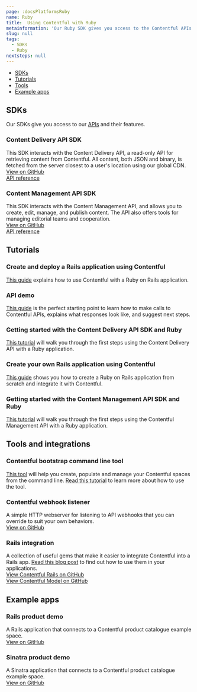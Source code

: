```yaml
---
page: :docsPlatformsRuby
name: Ruby
title:  Using Contentful with Ruby
metainformation: 'Our Ruby SDK gives you access to the Contentful APIs and their features.'
slug: null
tags:
  - SDKs
  - Ruby
nextsteps: null
---
```


- [SDKs](#sdks)
- [Tutorials](#tutorials)
- [Tools](#tools-and-integrations)
- [Example apps](#example-apps)

## SDKs

Our SDKs give you access to our [APIs](/developers/docs/concepts/apis/) and their features.

### Content Delivery API SDK

This SDK interacts with the Content Delivery API, a read-only API for retrieving content from Contentful. All content, both JSON and binary, is fetched from the server closest to a user's location using our global CDN.<br/>
[View on GitHub](https://github.com/contentful/contentful.rb)<br/>
[API reference](http://www.rubydoc.info/gems/contentful/)

### Content Management API SDK

This SDK interacts with the Content Management API, and allows you to create, edit, manage, and publish content. The API also offers tools for managing editorial teams and cooperation.<br/>
[View on GitHub](https://github.com/contentful/contentful-management.rb)<br/>
[API reference](http://www.rubydoc.info/gems/contentful-management/)

## Tutorials

### Create and deploy a Rails application using Contentful

[This guide](/developers/docs/ruby/tutorials/full-stack-getting-started/) explains how to use Contentful with a Ruby on Rails application.

### API demo

[This guide](/developers/api-demo/ruby/) is the perfect starting point to learn how to make calls to Contentful APIs, explains what responses look like, and suggest next steps.

### Getting started with the Content Delivery API SDK and Ruby

[This tutorial](/developers/docs/ruby/tutorials/getting-started-with-contentful-and-ruby/) will walk you through the first steps using the Content Delivery API with a Ruby application.

### Create your own Rails application using Contentful

[This guide](/developers/docs/ruby/tutorials/create-your-own-rails-app/) shows you how to create a Ruby on Rails application from scratch and integrate it with Contentful.

### Getting started with the Content Management API SDK and Ruby

[This tutorial](/developers/docs/ruby/tutorials/getting-started-with-contentful-cma-and-ruby/) will walk you through the first steps using the Contentful Management API with a Ruby application.

## Tools and integrations

### Contentful bootstrap command line tool

[This tool](https://github.com/contentful/contentful-bootstrap.rb) will help you create, populate and manage your Contentful spaces from the command line. [Read this tutorial](/developers/docs/ruby/tutorials/using-contentful-bootstrap-for-keeping-up-with-your-spaces/) to learn more about how to use the tool.

### Contentful webhook listener

A simple HTTP webserver for listening to API webhooks that you can override to suit your own behaviors.<br/>
[View on GitHub](https://github.com/contentful/contentful-webhook-listener.rb)

### Rails integration

A collection of useful gems that make it easier to integrate Contentful into a Rails app. [Read this blog post](/blog/2016/07/21/contentful-on-rails/) to find out how to use them in your applications.<br/>
[View Contentful Rails on GitHub](https://github.com/contentful/contentful_rails)<br/>
[View Contentful Model on GitHub](https://github.com/contentful/contentful_model)

## Example apps

### Rails product demo

A Rails application that connects to a Contentful product catalogue example space.<br/>
[View on GitHub](https://github.com/contentful/contentful_rails_tutorial)

### Sinatra product demo

A Sinatra application that connects to a Contentful product catalogue example space.<br/>
[View on GitHub](https://github.com/contentful/contentful_sinatra_tutorial)
